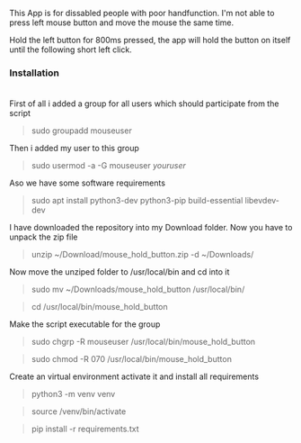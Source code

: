 This App is for dissabled people with poor handfunction.
I'm not able to press left mouse button and move the mouse the same time.

Hold the left button for 800ms pressed, the app will hold the button on itself until the following short left click.

### Installation<br><br>
First of all i added a group for all users which should participate from the script
>sudo groupadd mouseuser

Then i added my user to this group
>sudo usermod -a -G mouseuser *youruser*

Aso we have some software requirements
>sudo apt install python3-dev python3-pip build-essential libevdev-dev

I have downloaded the repository into my Download folder. Now you have to unpack the zip file
>unzip ~/Download/mouse_hold_button.zip -d ~/Downloads/

Now move the unziped folder to /usr/local/bin and cd into it
>sudo mv ~/Downloads/mouse_hold_button /usr/local/bin/

>cd /usr/local/bin/mouse_hold_button

Make the script executable for the group
>sudo chgrp -R mouseuser /usr/local/bin/mouse_hold_button

>sudo chmod -R 070 /usr/local/bin/mouse_hold_button

Create an virtual environment activate it and install all requirements
>python3 -m venv venv

>source /venv/bin/activate

>pip install -r requirements.txt